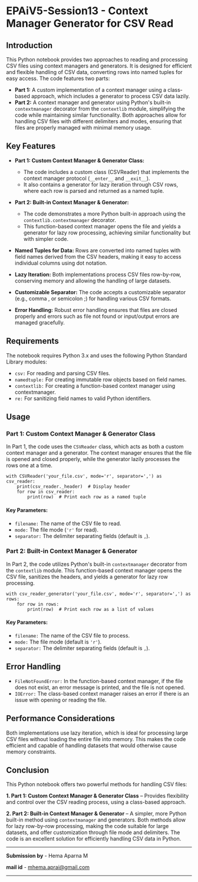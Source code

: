 # EPAiV5-Session13 - Context Manager Generator for CSV Read

## Introduction
This Python notebook provides two approaches to reading and processing CSV files using context managers and generators. It is designed for efficient and flexible handling of CSV data, converting rows into named tuples for easy access. The code features two parts:

- **Part 1:** A custom implementation of a context manager using a class-based approach, which includes a generator to process CSV data lazily.
- **Part 2:** A context manager and generator using Python's built-in `contextmanager` decorator from the `contextlib` module, simplifying the code while maintaining similar functionality.
Both approaches allow for handling CSV files with different delimiters and modes, ensuring that files are properly managed with minimal memory usage.

## Key Features

- **Part 1: Custom Context Manager & Generator Class:**

    - The code includes a custom class (CSVReader) that implements the context manager protocol (`__enter__` and `__exit__`).
    - It also contains a generator for lazy iteration through CSV rows, where each row is parsed and returned as a named tuple.

- **Part 2: Built-in Context Manager & Generator:**
    - The code demonstrates a more Python built-in approach using the `contextlib.contextmanager` decorator.
    - This function-based context manager opens the file and yields a generator for lazy row processing, achieving similar functionality but with simpler code.

- **Named Tuples for Data:** Rows are converted into named tuples with field names derived from the CSV headers, making it easy to access individual columns using dot notation.

- **Lazy Iteration:** Both implementations process CSV files row-by-row, conserving memory and allowing the handling of large datasets.

- **Customizable Separator:** The code accepts a customizable separator (e.g., comma , or semicolon ;) for handling various CSV formats.

- **Error Handling:** Robust error handling ensures that files are closed properly and errors such as file not found or input/output errors are managed gracefully.

## Requirements
The notebook requires Python 3.x and uses the following Python Standard Library modules:

- `csv:` For reading and parsing CSV files.
- `namedtuple:` For creating immutable row objects based on field names.
- `contextlib:` For creating a function-based context manager using contextmanager.
- `re:` For sanitizing field names to valid Python identifiers.

## Usage
### Part 1: Custom Context Manager & Generator Class
In Part 1, the code uses the `CSVReader` class, which acts as both a custom context manager and a generator. The context manager ensures that the file is opened and closed properly, while the generator lazily processes the rows one at a time.


```
with CSVReader('your_file.csv', mode='r', separator=',') as csv_reader:
    print(csv_reader._header)  # Display header
    for row in csv_reader:
        print(row)  # Print each row as a named tuple

```

#### Key Parameters:
- `filename:` The name of the CSV file to read.
- `mode:` The file mode (`'r'` for read).
- `separator:` The delimiter separating fields (default is `,`).

### Part 2: Built-in Context Manager & Generator
In Part 2, the code utilizes Python's built-in `contextmanager` decorator from the `contextlib` module. This function-based context manager opens the CSV file, sanitizes the headers, and yields a generator for lazy row processing.

```
with csv_reader_generator('your_file.csv', mode='r', separator=',') as rows:
    for row in rows:
        print(row)  # Print each row as a list of values
```

#### Key Parameters:
- `filename:` The name of the CSV file to process.
- `mode:` The file mode (default is `'r'`).
- `separator:` The delimiter separating fields (default is `,`).

## Error Handling
- `FileNotFoundError:` In the function-based context manager, if the file does not exist, an error message is printed, and the file is not opened.
- `IOError:` The class-based context manager raises an error if there is an issue with opening or reading the file.

## Performance Considerations
Both implementations use lazy iteration, which is ideal for processing large CSV files without loading the entire file into memory. This makes the code efficient and capable of handling datasets that would otherwise cause memory constraints.

## Conclusion
This Python notebook offers two powerful methods for handling CSV files:

**1. Part 1: Custom Context Manager & Generator Class** – Provides flexibility and control over the CSV reading process, using a class-based approach.

**2. Part 2: Built-in Context Manager & Generator** – A simpler, more Python built-in method using `contextmanager` and generators.
Both methods allow for lazy row-by-row processing, making the code suitable for large datasets, and offer customization through file mode and delimiters. The code is an excellent solution for efficiently handling CSV data in Python.

---------------------------------------------------------------------------------------------------------------------------------------------------

**Submission by** - Hema Aparna M

**mail id** - mhema.aprai@gmail.com

---------------------------------------------------------------------------------------------------------------------------------------------------